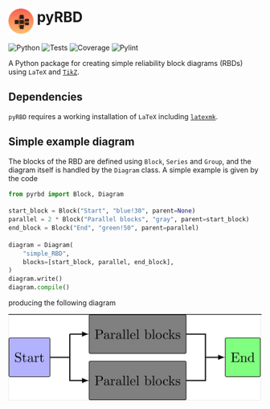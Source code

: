 # <img alt="pyRBDlogo" src=images/logo.svg width=50 align=top> pyRBD

<img alt="Python" src="https://img.shields.io/badge/Python-3.11, 3.12, 3.13-blue?logo=python&link=None"> <img alt="Tests" src="https://img.shields.io/badge/Tests-Passing-darkgreen?logo=pytest&link=None"> <img alt="Coverage" src="https://img.shields.io/badge/Coverage-100%25-darkgreen?link=None"> <img alt="Pylint" src="https://img.shields.io/badge/Pylint-10%2F10-darkgreen?link=None">

A Python package for creating simple reliability block diagrams (RBDs) using `LaTeX` and [`TikZ`](https://en.wikipedia.org/wiki/PGF/TikZ).

## Dependencies
`pyRBD` requires a working installation of `LaTeX` including [`latexmk`](https://ctan.org/pkg/latexmk/).

## Simple example diagram
The blocks of the RBD are defined using `Block`, `Series` and `Group`, and the diagram itself is handled by the `Diagram` class. A simple example is given by the code
```python
from pyrbd import Block, Diagram

start_block = Block("Start", "blue!30", parent=None)
parallel = 2 * Block("Parallel blocks", "gray", parent=start_block)
end_block = Block("End", "green!50", parent=parallel)

diagram = Diagram(
    "simple_RBD",
    blocks=[start_block, parallel, end_block],
)
diagram.write()
diagram.compile()
```
producing the following diagram

<img src="examples/simple_RBD.png" width=600>
